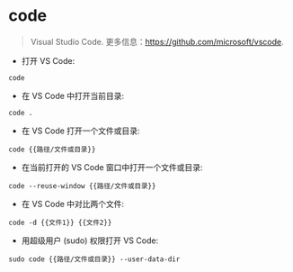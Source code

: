 # code

> Visual Studio Code.
> 更多信息：<https://github.com/microsoft/vscode>.

- 打开 VS Code:

`code`

- 在 VS Code 中打开当前目录:

`code .`

- 在 VS Code 打开一个文件或目录:

`code {{路径/文件或目录}}`

- 在当前打开的 VS Code 窗口中打开一个文件或目录:

`code --reuse-window {{路径/文件或目录}}`

- 在 VS Code 中对比两个文件:

`code -d {{文件1}} {{文件2}}`

-  用超级用户 (sudo) 权限打开 VS Code:

`sudo code {{路径/文件或目录}} --user-data-dir`
